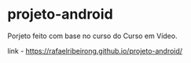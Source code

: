 # projeto-android

Porjeto feito com base no curso do Curso em Vídeo.
 
link - https://rafaelribeirong.github.io/projeto-android/
